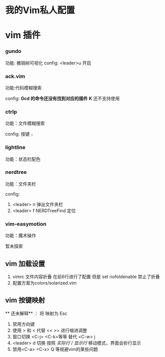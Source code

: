 # 我的Vim私人配置
# vim 插件
### gundo
功能: 撤销树可视化
config:
\<leader\>u  开启

### ack.vim 
功能:代码模糊搜索

config:
**Gcd 的命令还没有找到对应的插件**
**K** 还不支持使用

### ctrlp 
功能：文件模糊搜索

config:
按键 `;` 

### lightline
功能：状态栏配色

### nerdtree 
功能：文件夹栏

config: 
1. \<leader\> n  弹出文件夹栏
2. \<leader\> f NERDTreeFind 定位

### vim-easymotion
功能：魔术操作

暂未探索

## vim 加载设置
1. vimrc 文件内容折叠 在前6行进行了配置
但是 set nofoldenable 禁止了折叠
2. 配置方案为colors/solarized.vim 

## vim 按键映射
** 还未解释** ： 将<CapsLk> 映射为 Esc

1. 禁用方向键
2. 使用 > 和 < 代替 << >> 进行缩进调整
3. 窗口切换 \<C-j\> \<C-k\>等等 替代 \<C-w\> j
4. \<leader\> d 切换 按照 *实际行* / *显示行* 移动模式，界面会折行显示
5. 禁用\<C-a\> \<C-x\> Q 等规避vim的某些问题


